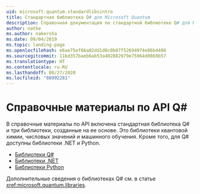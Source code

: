 ```yaml
---
uid: microsoft.quantum.standardlibsintro
title: Стандартная библиотека Q# для Microsoft Quantum
description: Справочная документация по стандартной библиотеке Q# для Microsoft Quantum
author: natke
ms.author: nakersha
ms.date: 09/04/2019
ms.topic: landing-page
ms.openlocfilehash: e6ae75ef66a82dd1d0c0b07f52694974e86b4406
ms.sourcegitcommit: 11bd357baeb6ab53a402882979e75964d0869b57
ms.translationtype: HT
ms.contentlocale: ru-RU
ms.lasthandoff: 08/27/2020
ms.locfileid: "88992281"
---
```

# <a name="q-api-reference"></a>Справочные материалы по API Q# #

В справочные материалы по API включена стандартная библиотека Q# и три библиотеки, созданные на ее основе. Это библиотеки квантовой химии, числовых значений и машинного обучения. Кроме того, для Q# доступны библиотеки .NET и Python.

- [Библиотеки Q#](xref:microsoft.quantum.qsharplibintro)
- [Библиотеки .NET](xref:microsoft.quantum.dotnetlibsintro)
- [Библиотеки Python](https://docs.microsoft.com/python/qsharp-core/qsharp)

Дополнительные сведения о библиотеках Q# см. в статье <xref:microsoft.quantum.libraries>.
